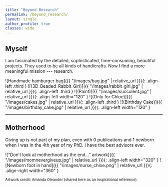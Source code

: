 ```yaml
---
title: "Beyond Research"
permalink: /beyond_research/
layout: single
author_profile: true
classes: wide
---
```


## Myself

I am fascinated by the detailed, sophisticated, time-consuming, beautiful projects. They used to be all kinds of handicrafts. Now I find a more meaningful mission --- research.

![Handmade hamburger bag]({{ "/images/bag.jpg" | relative_url }}){: .align-left .third }
![(3D_Beaded_Rabbit_Girl)]({{ "/images/rabbit_girl.jpg" | relative_url }}){: .align-left .third }
![(Paint)]({{ "/images/succulent.jpg" | relative_url }}){: .align-left width="120" }
![(Only for Chloe)]({{ "/images/cakes.jpg" | relative_url }}){: .align-left .third }
![(Birthday Cake)]({{ "/images/birthday_cake.jpg" | relative_url }}){: .align-left width="120" }

<div style="clear: both;"></div>

---

## Motherhood

Giving up is not part of my plan, even with 0 publications and 1 newborn when I was in the 4th year of my PhD. I have the best advisors ever.

![“Don’t look at motherhood as the end…” artwork]({{ "/images/momnevergiveup.jpg" | relative_url }}){: .align-left width="320" }
![Newborn foot in hand]({{ "/images/nurse_chloe.png" | relative_url }}){: .align-right width="360" }

<small>Artwork credit: Amanda Oleander (shared here as an inspirational reference).</small>


